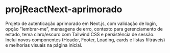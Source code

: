 # projReactNext-aprimorado
Projeto de autenticação aprimorado em Next.js, com validação de login, opção "lembrar-me", mensagens de erro, contexto para gerenciamento de estado, tema claro/escuro com Tailwind CSS e persistência de sessão. Inclui novos componentes (Header, Footer, Loading, cards e listas filtráveis) e melhorias visuais na página inicial.
